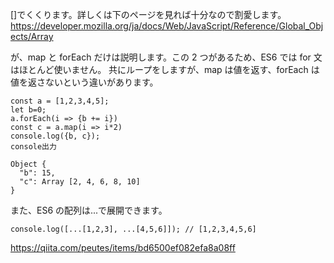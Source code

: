 []でくくります。詳しくは下のページを見れば十分なので割愛します。
https://developer.mozilla.org/ja/docs/Web/JavaScript/Reference/Global_Objects/Array

が、map と forEach だけは説明します。この 2 つがあるため、ES6 では for 文はほとんど使いません。
共にループをしますが、map は値を返す、forEach は値を返さないという違いがあります。

```
const a = [1,2,3,4,5];
let b=0;
a.forEach(i => {b += i})
const c = a.map(i => i*2)
console.log({b, c});
console出力

Object {
  "b": 15,
  "c": Array [2, 4, 6, 8, 10]
}
```

また、ES6 の配列は...で展開できます。

```
console.log([...[1,2,3], ...[4,5,6]]); // [1,2,3,4,5,6]
```

https://qiita.com/peutes/items/bd6500ef082efa8a08ff
